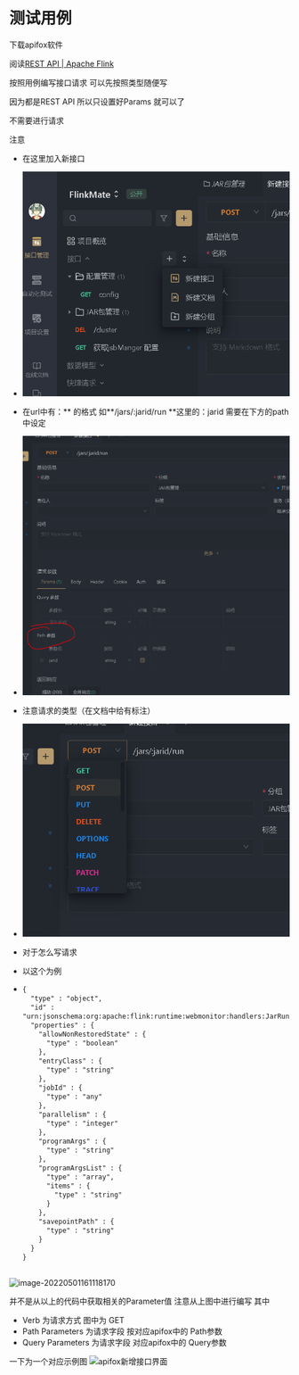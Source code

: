 # 测试用例

下载apifox软件 



阅读[REST API | Apache Flink](https://nightlies.apache.org/flink/flink-docs-release-1.14/zh/docs/ops/rest_api/#cluster)

按照用例编写接口请求 可以先按照类型随便写

因为都是REST API 所以只设置好Params 就可以了

不需要进行请求

注意

-  在这里加入新接口
  - ![image-20220501160817920](../pics/test1.png)

-  在url中有：** 的格式 如**/jars/:jarid/run **这里的：jarid 需要在下方的path中设定
  - ![image-20220501160535723](../pics/test2.png)
-  注意请求的类型（在文档中给有标注）
  - ![image-20220501160744554](../pics/test3.png)

- 对于怎么写请求

- 以这个为例

- ```
  {
    "type" : "object",
    "id" : "urn:jsonschema:org:apache:flink:runtime:webmonitor:handlers:JarRunRequestBody",
    "properties" : {
      "allowNonRestoredState" : {
        "type" : "boolean"
      },
      "entryClass" : {
        "type" : "string"
      },
      "jobId" : {
        "type" : "any"
      },
      "parallelism" : {
        "type" : "integer"
      },
      "programArgs" : {
        "type" : "string"
      },
      "programArgsList" : {
        "type" : "array",
        "items" : {
          "type" : "string"
        }
      },
      "savepointPath" : {
        "type" : "string"
      }
    }
  }            
       
  ```

![image-20220501161118170](../pics/test6.jpg)

并不是从以上的代码中获取相关的Parameter值
注意从上图中进行编写
其中
- Verb 为请求方式 图中为 GET
- Path Parameters 为请求字段 按对应apifox中的 Path参数
- Query Parameters  为请求字段 对应apifox中的 Query参数

一下为一个对应示例图
![apifox新增接口界面](../pics/test7.jpg)